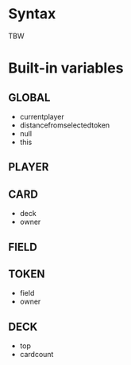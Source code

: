 # Syntax
TBW

# Built-in variables
## GLOBAL
* currentplayer
* distancefromselectedtoken
* null
* this

## PLAYER


## CARD
* deck
* owner

## FIELD


## TOKEN
* field
* owner

## DECK
* top
* cardcount
